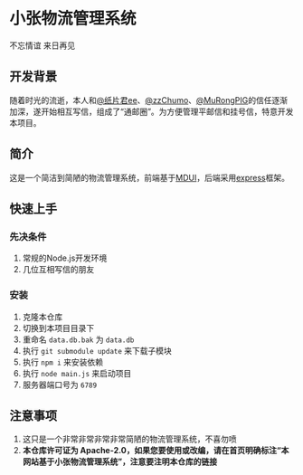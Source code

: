 # 小张物流管理系统  
不忘情谊 来日再见  
## 开发背景  
随着时光的流逝，本人和[@纸片君ee](https://github.com/paperee)、[@zzChumo](https://github.com/zzChumo)、[@MuRongPIG](https://github.com/MuRongPIG)的信任逐渐加深，遂开始相互写信，组成了“通邮圈”。为方便管理平邮信和挂号信，特意开发本项目。  
## 简介  
这是一个简洁到简陋的物流管理系统，前端基于[MDUI](https://www.mdui.org/)，后端采用[express](https://expressjs.com/)框架。  
## 快速上手  
### 先决条件  
1. 常规的Node.js开发环境  
2. 几位互相写信的朋友  
### 安装  
1. 克隆本仓库  
2. 切换到本项目目录下  
3. 重命名 `data.db.bak` 为 `data.db`
4. 执行 `git submodule update` 来下载子模块  
5. 执行 `npm i` 来安装依赖  
6. 执行 `node main.js` 来启动项目  
7. 服务器端口号为 `6789`
## 注意事项  
1. 这只是一个非常非常非常非常简陋的物流管理系统，不喜勿喷  
2. **本仓库许可证为 Apache-2.0，如果您要使用或改编，请在首页明确标注“本网站基于小张物流管理系统”，注意要注明本仓库的链接**  